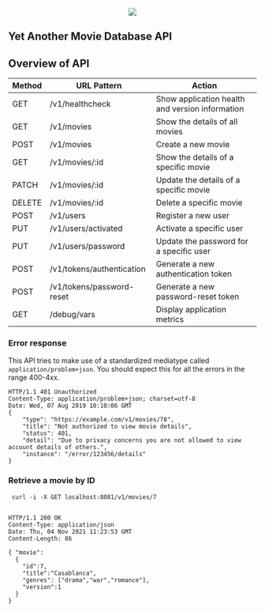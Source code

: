<p align="center">
  <a href="https://github.com/PeteGabriel/yamda_go/actions?query=workflow%3ATest">
    <img src="https://img.shields.io/github/workflow/status/PeteGabriel/yamda_go/Test?label=%F0%9F%A7%AA%20tests&style=flat&color=75C46B">
  </a>    
</p>


## Yet Another Movie Database API 


## Overview of API

| Method | URL Pattern               | Action                                          |
|--------|---------------------------|-------------------------------------------------|
| GET    | /v1/healthcheck           | Show application health and version information |
| GET    | /v1/movies                | Show the details of all movies                  |
| POST   | /v1/movies                | Create a new movie                              |
| GET    | /v1/movies/:id            | Show the details of a specific movie            |
| PATCH  | /v1/movies/:id            | Update the details of a specific movie          |
| DELETE | /v1/movies/:id            | Delete a specific movie                         |
| POST   | /v1/users                 | Register a new user                             |
| PUT    | /v1/users/activated       | Activate a specific user                        |
| PUT    | /v1/users/password        | Update the password for a specific user         |
| POST   | /v1/tokens/authentication | Generate a new authentication token             |
| POST   | /v1/tokens/password-reset | Generate a new password-reset token             |
| GET    | /debug/vars               | Display application metrics                     |

### Error response

This API tries to make use of a standardized mediatype called `application/problem+json`. You should expect this for all
the errors in the range 400-4xx.
```
HTTP/1.1 401 Unauthorized
Content-Type: application/problem+json; charset=utf-8
Date: Wed, 07 Aug 2019 10:10:06 GMT
{
    "type": "https://example.com/v1/movies/78",
    "title": "Not authorized to view movie details",
    "status": 401,
    "detail": "Due to privacy concerns you are not allowed to view account details of others.",
    "instance": "/error/123456/details"
}
```


### Retrieve a movie by ID

```
 curl -i -X GET localhost:8081/v1/movies/7


HTTP/1.1 200 OK
Content-Type: application/json
Date: Thu, 04 Nov 2021 11:23:53 GMT
Content-Length: 86

{ "movie":
  { 
    "id":7,
    "title":"Casablanca",
    "genres": ["drama","war","romance"],
    "version":1
  }
}
```
